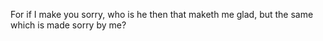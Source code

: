 For if I make you sorry, who is he then that maketh me glad, but the same which is made sorry by me?
